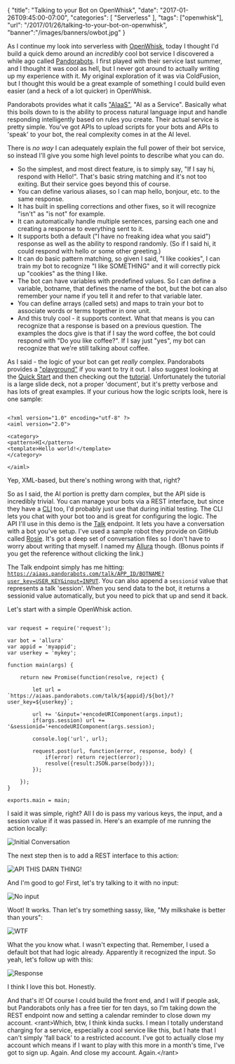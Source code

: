 
{
	"title": "Talking to your Bot on OpenWhisk",
	"date": "2017-01-26T09:45:00-07:00",
	"categories": [
		"Serverless"
	],
	"tags": ["openwhisk"],
	"url": "/2017/01/26/talking-to-your-bot-on-openwhisk",
	"banner":"/images/banners/owbot.jpg"
}

As I continue my look into serverless with [OpenWhisk](https://developer.ibm.com/openwhisk/), today I thought
I'd build a quick demo around an *incredibly* cool bot service I discovered a while ago called 
[Pandorabots](http://www.pandorabots.com/). I first played with their service last summer, and I thought it was
cool as hell, but I never got around to actually writing up my experience with it. My original exploration of it
was via ColdFusion, but I thought this would be a great example of something I could build even easier (and a heck of a lot quicker)
in OpenWhisk.

Pandorabots provides what it calls ["AIaaS"](https://developer.pandorabots.com/), "AI as a Service". Basically what this boils 
down to is the ability to process natural language input and handle responding intelligently based on rules you create. Their actual service
is pretty simple. You've got APIs to upload scripts for your bots and APIs to 'speak' to your bot, the real complexity comes in at the 
AI level. 

There is *no way* I can adequately explain the full power of their bot service, so instead I'll give you some high level points
to describe what you can do.

* So the simplest, and most direct feature, is to simply say, "If I say hi, respond with Hello!". That's basic string matching and it's not too exiting. But their
service goes beyond this of course.
* You can define various aliases, so I can map hello, bonjour, etc. to the same response.
* It has built in spelling corrections and other fixes, so it will recognize "isn't" as "is not" for example. 
* It can automatically handle multiple sentences, parsing each one and creating a response to everything sent to it.
* It supports both a default ("I have no freaking idea what you said") response as well as the ability to respond randomly. (So if I said hi, it could respond with hello or some other greeting.)
* It can do basic pattern matching, so given I said, "I like cookies", I can train my bot to recognize "I like SOMETHING" and it will correctly pick up "cookies" as the thing I like.
* The bot can have variables with predefined values. So I can define a variable, botname, that defines the name of the bot, but the bot can also remember your name if you tell it and refer to that variable later.
* You can define arrays (called sets) and maps to train your bot to associate words or terms together in one unit.
* And this truly cool - it supports context. What that means is you can recognize that a response is based on a previous question. The examples the docs give is that if I say the word coffee, the bot could respond with "Do you like coffee?". If I say just "yes", my bot can recognize that we're still talking about coffee.

As I said - the logic of your bot can get *really* complex. Pandorabots provides a ["playground"](https://playground.pandorabots.com) if you want to try it out. 
I also suggest looking at the [Quick Start](https://playground.pandorabots.com/en/quickstart/) and then checking out the [tutorial](https://playground.pandorabots.com/en/tutorial/). Unfortunately the 
tutorial is a large slide deck, not a proper 'document', but it's pretty verbose and has lots of great examples. If your curious how the logic scripts look, here
is one sample:

<pre><code class="language-markup">
&lt;?xml version=&quot;1.0&quot; encoding=&quot;utf-8&quot; ?&gt;
&lt;aiml version=&quot;2.0&quot;&gt;

&lt;category&gt;
&lt;pattern&gt;HI&lt;&#x2F;pattern&gt;
&lt;template&gt;Hello world!&lt;&#x2F;template&gt;
&lt;&#x2F;category&gt;

&lt;&#x2F;aiml&gt;
</code></pre>

Yep, XML-based, but there's nothing wrong with that, right?

So as I said, the AI portion is pretty darn complex, but the API side is incredibly trivial. You can manage your bots via a REST
interface, but since they have a [CLI](https://medium.com/pandorabots-blog/introducing-the-pandorabots-cli-215ed9d637af#.k89f2at61) too, I'd probably just use
that during initial testing. The CLI lets you chat with your bot too and is great for configuring the logic. The API I'll use in this demo is the
[Talk](https://developer.pandorabots.com/docs#!/pandorabots_api_swagger_1_3/talkBot) endpoint. It lets you have a conversation with a bot you've setup. I've
used a sample robot they provide on GitHub called [Rosie](https://github.com/pandorabots/rosie). It's got a deep set of conversation files so I don't have to worry
about writing that myself. I named my [Allura](http://voltron.wikia.com/wiki/Princess_Allura_(DotU)) though. (Bonus points if you get the reference without clicking the link.)

The Talk endpoint simply has me hitting: <code>https://aiaas.pandorabots.com/talk/APP_ID/BOTNAME?user_key=USER_KEY&input=INPUT</code>. You can also append
a <code>sessionid</code> value that represents a talk 'session'. When you send data to the bot, it returns a sessionid value automatically, but you need to pick that
up and send it back. 

Let's start with a simple OpenWhisk action.

<pre><code class="language-javascript">
var request = require(&#x27;request&#x27;);

var bot = &#x27;allura&#x27;
var appid = &#x27;myappid&#x27;;
var userkey = &#x27;mykey&#x27;;

function main(args) {

    return new Promise(function(resolve, reject) {

        let url = `https:&#x2F;&#x2F;aiaas.pandorabots.com&#x2F;talk&#x2F;${appid}&#x2F;${bot}&#x2F;?user_key=${userkey}`;
        
		url += &#x27;&amp;input=&#x27;+encodeURIComponent(args.input);
		if(args.session) url += &#x27;&amp;sessionid=&#x27;+encodeURIComponent(args.session);

		console.log(&#x27;url&#x27;, url);

        request.post(url, function(error, response, body) {
            if(error) return reject(error);
			resolve({result:JSON.parse(body)});
        });

    });
}

exports.main = main;
</code></pre>

I said it was simple, right? All I do is pass my various keys, the input, and a session value if it was passed in. Here's an example of me running
the action locally:

![Initial Conversation](https://static.raymondcamden.com/images/2017/1/bot1.png)

The next step then is to add a REST interface to this action:

![API THIS DARN THING!](https://static.raymondcamden.com/images/2017/1/bot2.png)

And I'm good to go! First, let's try talking to it with no input:

![No input](https://static.raymondcamden.com/images/2017/1/bot3.png)

Woot! It works. Than let's try something sassy, like, "My milkshake is better than yours":

![WTF](https://static.raymondcamden.com/images/2017/1/bot4.png)

What the you know what. I wasn't expecting that. Remember, I used a default bot that had logic already. Apparently it recognized the input. So yeah, let's follow up with this:

![Response](https://static.raymondcamden.com/images/2017/1/bot5.png)

I think I love this bot. Honestly.

And that's it! Of course I could build the front end, and I will if people ask, but Pandorabots only has a free tier for ten days, so I'm taking down the REST endpoint
now and setting a calendar reminder to close down my account. &lt;rant&gt;Which, btw, I think kinda sucks. I mean I totally understand charging for a service, especially a cool service
like this, but I hate that I can't simply 'fall back' to a restricted account. I've got to actually close my account which means if I want to play with this
more in a month's time, I've got to sign up. Again. And close my account. Again.&lt;/rant&gt;

